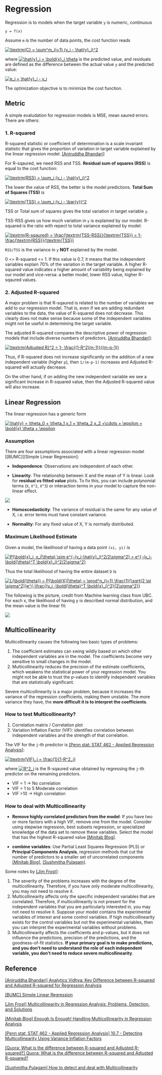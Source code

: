 
# Regression 

Regression is to models when the target variable `y` is numeric, continuous

```
y = f(x)
```


Assume `m` is the number of data points, the cost function reads

<a href="https://www.codecogs.com/eqnedit.php?latex=\textrm{C}&space;=&space;\sum^m_{i=1}&space;(y_i&space;-&space;\hat{y}_i)^2" target="_blank"><img src="https://latex.codecogs.com/gif.latex?\textrm{C}&space;=&space;\sum^m_{i=1}&space;(y_i&space;-&space;\hat{y}_i)^2" title="\textrm{C} = \sum^m_{i=1} (y_i - \hat{y}_i)^2" /></a>

where <a href="https://www.codecogs.com/eqnedit.php?latex=\hat{y}_i&space;=&space;\bold{x}_i&space;\theta" target="_blank"><img src="https://latex.codecogs.com/gif.latex?\hat{y}_i&space;=&space;\bold{x}_i&space;\theta" title="\hat{y}_i = \bold{x}_i \theta" /></a> is the predicted value, and residuals are defined as the difference between the actual value `y` and the predicted value:

<a href="https://www.codecogs.com/eqnedit.php?latex=e_i&space;=&space;\hat{y}_i&space;-&space;y_i" target="_blank"><img src="https://latex.codecogs.com/gif.latex?e_i&space;=&space;\hat{y}_i&space;-&space;y_i" title="e_i = \hat{y}_i - y_i" /></a>

The optimization objective is to minimize the cost function. 


## Metric

A simple evaludation for regression models is MSE, mean saured errors. There are others:

### 1. R-squared

R-squared statistic or coefficient of determination is a scale invariant statistic that gives the proportion of variation in target variable explained by the linear regression model. [[Aniruddha Bhandari]][Analytics Vidhya: Key Difference between R-squared and Adjusted R-squared for Regression Analysis]

For R-sqaured, we need RSS and TSS. **Residual sum of squares (RSS)** is equal to the cost function:

<a href="https://www.codecogs.com/eqnedit.php?latex=\textrm{RSS}&space;=&space;\sum_i&space;(y_i&space;-&space;\hat{y}_i)^2" target="_blank"><img src="https://latex.codecogs.com/gif.latex?\textrm{RSS}&space;=&space;\sum_i&space;(y_i&space;-&space;\hat{y}_i)^2" title="\textrm{RSS} = \sum_i (y_i - \hat{y}_i)^2" /></a>

The lower the value of RSS, the better is the model predictions. **Total Sum of Squares (TSS)** is 

<a href="https://www.codecogs.com/eqnedit.php?latex=\textrm{TSS}&space;=&space;\sum_i&space;(y_i&space;-&space;\bar{y})^2" target="_blank"><img src="https://latex.codecogs.com/gif.latex?\textrm{TSS}&space;=&space;\sum_i&space;(y_i&space;-&space;\bar{y})^2" title="\textrm{TSS} = \sum_i (y_i - \bar{y})^2" /></a>

TSS or Total sum of squares gives the total variation in target variable `y`.

TSS-RSS gives us how much variation in `y` is explained by our model. R-squared is the ratio with repect to total variance explained by model:

<a href="https://www.codecogs.com/eqnedit.php?latex=\textrm{R-sqaured}&space;=&space;\frac{\textrm{TSS-RSS}}{\textrm{TSS}}&space;=&space;1-&space;\frac{\textrm{RSS}}{\textrm{TSS}}" target="_blank"><img src="https://latex.codecogs.com/gif.latex?\textrm{R-sqaured}&space;=&space;\frac{\textrm{TSS-RSS}}{\textrm{TSS}}&space;=&space;1-&space;\frac{\textrm{RSS}}{\textrm{TSS}}" title="\textrm{R-sqaured} = \frac{\textrm{TSS-RSS}}{\textrm{TSS}} = 1- \frac{\textrm{RSS}}{\textrm{TSS}}" /></a>

`RSS/TSS` is the variance in `y` **NOT** explained by the model.

0 <= R-squared <= 1. If this value is 0.7, it means that the independent variables explain 70% of the variation in the target variable. A higher R-squared value indicates a higher amount of variability being explained by our model and vice-versa: a better model, lower RSS value, higher R-sqaured values.


### 2. Adjusted R-squared

A major problem is that R-sqaured is related to the number of variables we add to our regression model. That is, even if we are adding redundant variables to the data, the value of R-squared does not decrease. This clearly does not make sense because some of the independent variables might not be useful in determining the target variable. 

The adjusted R-squared compares the descriptive power of regression models that include diverse numbers of predictors. [[Aniruddha Bhandari]][Analytics Vidhya: Key Difference between R-squared and Adjusted R-squared for Regression Analysis]:

<a href="https://www.codecogs.com/eqnedit.php?latex=\textrm{Adjusted&space;R}^2&space;=&space;1-&space;\frac{(1-R^2)(n-1)}{(m-p-1)}" target="_blank"><img src="https://latex.codecogs.com/gif.latex?\textrm{Adjusted&space;R}^2&space;=&space;1-&space;\frac{(1-R^2)(n-1)}{(m-p-1)}" title="\textrm{Adjusted R}^2 = 1- \frac{(1-R^2)(n-1)}{(m-p-1)}" /></a>

Thus, if R-squared does not increase significantly on the addition of a new independent variable (higher `p`), then `1/(m-p-1)` increases and Adjusted R-squared will actually decrease.

On the other hand, if on adding the new independent variable we see a significant increase in R-squared value, then the Adjusted R-squared value will also increase.


## Linear Regression

The linear regression has a generic form

<a href="https://www.codecogs.com/eqnedit.php?latex=\hat{y}&space;=&space;\theta_0&space;&plus;&space;\theta_1&space;x_1&space;&plus;&space;\theta_2&space;x_2&space;&plus;\cdots&space;&plus;&space;\epsilon&space;=&space;\bold{x}&space;\theta&space;&plus;&space;\epsilon" target="_blank"><img src="https://latex.codecogs.com/gif.latex?\hat{y}&space;=&space;\theta_0&space;&plus;&space;\theta_1&space;x_1&space;&plus;&space;\theta_2&space;x_2&space;&plus;\cdots&space;&plus;&space;\epsilon&space;=&space;\bold{x}&space;\theta&space;&plus;&space;\epsilon" title="\hat{y} = \theta_0 + \theta_1 x_1 + \theta_2 x_2 +\cdots + \epsilon = \bold{x} \theta + \epsilon" /></a>


### Assumption 

There are four assumptions associated with a linear regression model [[BUMC]][Simple Linear Regression]:

* **Independence**: Observations are independent of each other.

* **Linearity**: The relationship between X and the mean of Y is linear. Look for **residual vs fitted value** plots. To fix this, you can include polynomial terms (`X`, `X^2`, `X^3`) or interaction terms in your model to capture the non-linear effect.

![](images/non_linear_effect.png)


* **Homoscedasticity**: The variance of residual is the same for any value of X, i.e. error terms must have constant variance.

* **Normality**: For any fixed value of X, Y is normally distributed.


### Maximum Likelihood Estimate

Given a model, the likelihood of having a data point `(xi, yi)` is

<a href="https://www.codecogs.com/eqnedit.php?latex=P(\bold{x}_i,&space;y_i|\theta)&space;\sim&space;e^{-(y_i-\hat{y}_i)^2/2\sigma^2}&space;=&space;e^{-(y_i-\bold{\theta}^T&space;\bold{x}_i)^2/2\sigma^2}" target="_blank"><img src="https://latex.codecogs.com/gif.latex?P(\bold{x}_i,&space;y_i|\theta)&space;\sim&space;e^{-(y_i-\hat{y}_i)^2/2\sigma^2}&space;=&space;e^{-(y_i-\bold{\theta}^T&space;\bold{x}_i)^2/2\sigma^2}" title="P(\bold{x}_i, y_i|\theta) \sim e^{-(y_i-\hat{y}_i)^2/2\sigma^2} = e^{-(y_i-\bold{\theta}^T \bold{x}_i)^2/2\sigma^2}" /></a>

Thus the total likelihood of having the entire dataset `D` is

<a href="https://www.codecogs.com/eqnedit.php?latex=L(\bold{\theta})&space;=&space;P(\bold{X}|\theta)&space;=&space;\prod^n_{i=1}&space;\frac{1}{\sqrt{2&space;\pi&space;\sigma^2}}e^{-\frac{(y_i&space;-\bold{\theta}^T&space;\bold{x}_i)^2}{2\sigma^2}}" target="_blank"><img src="https://latex.codecogs.com/gif.latex?L(\bold{\theta})&space;=&space;P(\bold{X}|\theta)&space;=&space;\prod^n_{i=1}&space;\frac{1}{\sqrt{2&space;\pi&space;\sigma^2}}e^{-\frac{(y_i&space;-\bold{\theta}^T&space;\bold{x}_i)^2}{2\sigma^2}}" title="L(\bold{\theta}) = P(\bold{X}|\theta) = \prod^n_{i=1} \frac{1}{\sqrt{2 \pi \sigma^2}}e^{-\frac{(y_i -\bold{\theta}^T \bold{x}_i)^2}{2\sigma^2}}" /></a>

The following is the picture, credit from Machine learning class from UBC. For each x, the likelihood of having y is described normal distribution, and the mean value is the linear fit:

![](images/gaussian_likelihood.png)


## Multicollinearity


Multicollinearity causes the following two basic types of problems:

1. The coefficient estimates can swing wildly based on which other independent variables are in the model. The coefficients become very sensitive to small changes in the model.
2. Multicollinearity reduces the precision of the estimate coefficients, which weakens the statistical power of your regression model. You might not be able to trust the p-values to identify independent variables that are statistically significant.


Severe multicollinearity is a major problem, because it increases the variance of the regression coefficients, making them unstable. The more variance they have, the **more difficult it is to interpret the coefficients**.

### How to test Multicollinearity?

1. Correlation matrix / Correlation plot
2. Variation Inflation Factor (VIF): identifies correlation between independent variables and the strength of that correlation. 

The VIF for the `j`-th predictor is [[Penn stat: STAT 462 - Applied Regression Analysis]][10.7 - Detecting Multicollinearity Using Variance Inflation Factors]:

<a href="https://www.codecogs.com/eqnedit.php?latex=\textrm{VIF}_j&space;=&space;\frac{1}{1-R^2_j}" target="_blank"><img src="https://latex.codecogs.com/gif.latex?\textrm{VIF}_j&space;=&space;\frac{1}{1-R^2_j}" title="\textrm{VIF}_j = \frac{1}{1-R^2_j}" /></a>

where <a href="https://www.codecogs.com/eqnedit.php?latex=R^2_j" target="_blank"><img src="https://latex.codecogs.com/gif.latex?R^2_j" title="R^2_j" /></a> is the R-sqaured value obtained by regressing the `j`-th predictor on the remaining predictors.

* VIF = 1 → No correlation
* VIF = 1 to 5 Moderate correlation
* VIF >10 → High correlation

### How to deal with Multicollinearity

* **Remove highly correlated predictors from the model**: If you have two or more factors with a high VIF, remove one from the model. Consider using stepwise regression, best subsets regression, or specialized knowledge of the data set to remove these variables. Select the model that has the highest R-squared value [[Minitab Blog]][Enough Is Enough! Handling Multicollinearity in Regression Analysis]. 

* **combine variables**: Use Partial Least Squares Regression (PLS) or **Principal Components Analysis**, regression methods that cut the number of predictors to a smaller set of uncorrelated components [[Minitab Blog]][Enough Is Enough! Handling Multicollinearity in Regression Analysis], [[Sushmitha Pulagam]][How to detect and deal with Multicollinearity].

Some notes by [[Jim Frost]][Multicollinearity in Regression Analysis: Problems, Detection, and Solutions]:

1. The severity of the problems increases with the degree of the multicollinearity. Therefore, if you have only moderate multicollinearity, you may not need to resolve it.
2. Multicollinearity affects only the specific independent variables that are correlated. Therefore, if multicollinearity is not present for the independent variables that you are particularly interested in, you may not need to resolve it. Suppose your model contains the experimental variables of interest and some control variables. If high multicollinearity exists for the control variables but not the experimental variables, then you can interpret the experimental variables without problems.
3. Multicollinearity affects the coefficients and p-values, but it does not influence the predictions, precision of the predictions, and the goodness-of-fit statistics. **If your primary goal is to make predictions, and you don’t need to understand the role of each independent variable, you don’t need to reduce severe multicollinearity**.









## Reference







[Analytics Vidhya: Key Difference between R-squared and Adjusted R-squared for Regression Analysis]: https://www.analyticsvidhya.com/blog/2020/07/difference-between-r-squared-and-adjusted-r-squared/
[[Aniruddha Bhandari] Analytics Vidhya: Key Difference between R-squared and Adjusted R-squared for Regression Analysis](https://www.analyticsvidhya.com/blog/2020/07/difference-between-r-squared-and-adjusted-r-squared/)


[QSimple Linear Regression]: https://sphweb.bumc.bu.edu/otlt/MPH-Modules/BS/R/R5_Correlation-Regression/R5_Correlation-Regression4.html
[[BUMC] Simple Linear Regression](https://sphweb.bumc.bu.edu/otlt/MPH-Modules/BS/R/R5_Correlation-Regression/R5_Correlation-Regression4.html)


[Multicollinearity in Regression Analysis: Problems, Detection, and Solutions]: https://statisticsbyjim.com/regression/multicollinearity-in-regression-analysis/
[[Jim Frost] Multicollinearity in Regression Analysis: Problems, Detection, and Solutions](https://statisticsbyjim.com/regression/multicollinearity-in-regression-analysis/)


[Enough Is Enough! Handling Multicollinearity in Regression Analysis]: https://blog.minitab.com/en/understanding-statistics/handling-multicollinearity-in-regression-analysis
[[Minitab Blog] Enough Is Enough! Handling Multicollinearity in Regression Analysis](https://blog.minitab.com/en/understanding-statistics/handling-multicollinearity-in-regression-analysis)


[10.7 - Detecting Multicollinearity Using Variance Inflation Factors]: https://online.stat.psu.edu/stat462/node/180/
[[Penn stat: STAT 462 - Applied Regression Analysis] 10.7 - Detecting Multicollinearity Using Variance Inflation Factors](https://online.stat.psu.edu/stat462/node/180/)


[Quroa: What is the difference between R-squared and Adjusted R-squared?]: https://www.quora.com/What-is-the-difference-between-R-squared-and-Adjusted-R-squared
[[Quora: What is the difference between R-squared and Adjusted R-squared?] Quora: What is the difference between R-squared and Adjusted R-squared?](https://www.quora.com/What-is-the-difference-between-R-squared-and-Adjusted-R-squared)


[How to detect and deal with Multicollinearity]: https://towardsdatascience.com/how-to-detect-and-deal-with-multicollinearity-9e02b18695f1
[[Sushmitha Pulagam] How to detect and deal with Multicollinearity](https://towardsdatascience.com/how-to-detect-and-deal-with-multicollinearity-9e02b18695f1)




